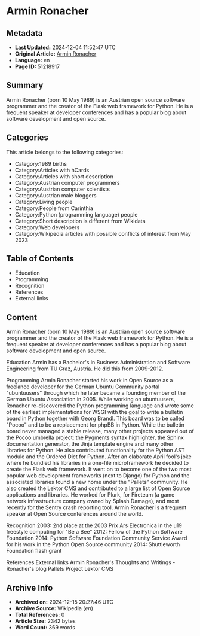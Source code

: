 # Armin Ronacher

## Metadata
- **Last Updated:** 2024-12-04 11:52:47 UTC
- **Original Article:** [Armin Ronacher](https://en.wikipedia.org/wiki/Armin_Ronacher)
- **Language:** en
- **Page ID:** 51218917

## Summary
Armin Ronacher (born 10 May 1989) is an Austrian open source software programmer and the creator of the Flask web framework for Python.
He is a frequent speaker at developer conferences and has a popular blog about software development and open source.

## Categories
This article belongs to the following categories:

- Category:1989 births
- Category:Articles with hCards
- Category:Articles with short description
- Category:Austrian computer programmers
- Category:Austrian computer scientists
- Category:Austrian male bloggers
- Category:Living people
- Category:People from Carinthia
- Category:Python (programming language) people
- Category:Short description is different from Wikidata
- Category:Web developers
- Category:Wikipedia articles with possible conflicts of interest from May 2023

## Table of Contents

- Education
- Programming
- Recognition
- References
- External links

## Content

Armin Ronacher (born 10 May 1989) is an Austrian open source software programmer and the creator of the Flask web framework for Python.
He is a frequent speaker at developer conferences and has a popular blog about software development and open source.

Education
Armin has a Bachelor's in Business Administration and Software Engineering from TU Graz, Austria. He did this from 2009-2012.

Programming
Armin Ronacher started his work in Open Source as a freelance developer for the German Ubuntu Community portal "ubuntuusers" through which he later became a founding member of the German Ubuntu Association in 2005.
While working on ubuntuusers, Ronacher re-discovered the Python programming language and wrote some of the earliest implementations for WSGI with the goal to write a bulletin board in Python together with Georg Brandl. This board was to be called "Pocoo" and to be a replacement for phpBB in Python. While the bulletin board never managed a stable release, many other projects appeared out of the Pocoo umbrella project: the Pygments syntax highlighter, the Sphinx documentation generator, the Jinja template engine and many other libraries for Python. He also contributed functionality for the Python AST module and the Ordered Dict for Python. After an elaborate April fool's joke where he bundled his libraries in a one-file microframework he decided to create the Flask web framework. It went on to become one of the two most popular web development frameworks (next to Django) for Python and the associated libraries found a new home under the "Pallets" community.
He also created the Lektor CMS and contributed to a large list of Open Source applications and libraries.
He worked for Plurk, for Fireteam (a game network infrastructure company owned by Splash Damage), and most recently for the Sentry crash reporting tool.
Armin Ronacher is a frequent speaker at Open Source conferences around the world.

Recognition
2003: 2nd place at the 2003 Prix Ars Electronica in the u19 freestyle computing for "Be a Bee"
2012: Fellow of the Python Software Foundation
2014: Python Software Foundation Community Service Award for his work in the Python Open Source community
2014: Shuttleworth Foundation flash grant

References
External links
Armin Ronacher's Thoughts and Writings - Ronacher's blog
Pallets Project
Lektor CMS

## Archive Info
- **Archived on:** 2024-12-15 20:27:46 UTC
- **Archive Source:** Wikipedia (_en_)
- **Total References:** 0
- **Article Size:** 2342 bytes
- **Word Count:** 369 words
